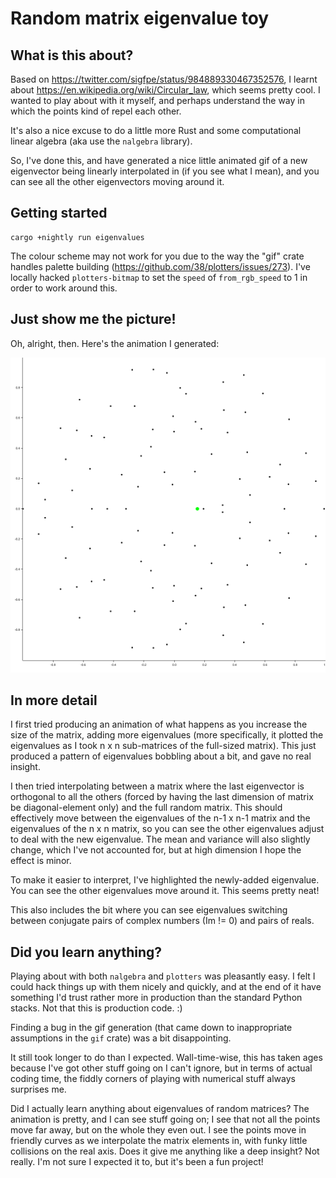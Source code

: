 # Random matrix eigenvalue toy

## What is this about?

Based on https://twitter.com/sigfpe/status/984889330467352576, I
learnt about https://en.wikipedia.org/wiki/Circular_law, which seems
pretty cool. I wanted to play about with it myself, and perhaps
understand the way in which the points kind of repel each other.

It's also a nice excuse to do a little more Rust and some
computational linear algebra (aka use the `nalgebra` library).

So, I've done this, and have generated a nice little animated gif of a
new eigenvector being linearly interpolated in (if you see what I
mean), and you can see all the other eigenvectors moving around it.

## Getting started

```
cargo +nightly run eigenvalues
```

The colour scheme may not work for you due to the way the "gif" crate
handles palette building (https://github.com/38/plotters/issues/273).
I've locally hacked `plotters-bitmap` to set the `speed` of
`from_rgb_speed` to 1 in order to work around this.

## Just show me the picture!

Oh, alright, then. Here's the animation I generated:

![Eigenvalue plot](gen/dist.gif)

## In more detail

I first tried producing an animation of what happens as you increase
the size of the matrix, adding more eigenvalues (more specifically, it
plotted the eigenvalues as I took n x n sub-matrices of the full-sized
matrix). This just produced a pattern of eigenvalues bobbling about a
bit, and gave no real insight.

I then tried interpolating between a matrix where the last eigenvector
is orthogonal to all the others (forced by having the last dimension
of matrix be diagonal-element only) and the full random matrix. This
should effectively move between the eigenvalues of the n-1 x n-1
matrix and the eigenvalues of the n x n matrix, so you can see the
other eigenvalues adjust to deal with the new eigenvalue. The mean and
variance will also slightly change, which I've not accounted for, but
at high dimension I hope the effect is minor.

To make it easier to interpret, I've highlighted the newly-added
eigenvalue. You can see the other eigenvalues move around it. This
seems pretty neat!

This also includes the bit where you can see eigenvalues switching
between conjugate pairs of complex numbers (Im != 0) and pairs of
reals.

## Did you learn anything?

Playing about with both `nalgebra` and `plotters` was pleasantly easy.
I felt I could hack things up with them nicely and quickly, and at the
end of it have something I'd trust rather more in production than the
standard Python stacks. Not that this is production code. :)

Finding a bug in the gif generation (that came down to inappropriate
assumptions in the `gif` crate) was a bit disappointing.

It still took longer to do than I expected. Wall-time-wise, this has
taken ages because I've got other stuff going on I can't ignore, but
in terms of actual coding time, the fiddly corners of playing with
numerical stuff always surprises me.

Did I actually learn anything about eigenvalues of random matrices?
The animation is pretty, and I can see stuff going on; I see that not
all the points move far away, but on the whole they even out. I see
the points move in friendly curves as we interpolate the matrix
elements in, with funky little collisions on the real axis. Does it
give me anything like a deep insight? Not really. I'm not sure I
expected it to, but it's been a fun project!

